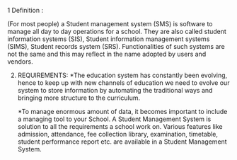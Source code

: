 1 Definition :

(For most people) a Student management system (SMS) is software to manage all day to day operations for a school. They are also called student information systems (SIS), Student information management systems (SIMS), Student records system (SRS). Functionalities of such systems are not the same and this may reflect in the name adopted by users and vendors.

2. REQUIREMENTS:
         *The education system has constantly been evolving, hence to keep up with new channels of education we need to evolve our system to store information by automating the traditional ways and bringing more structure to the curriculum.

      *To manage enormous amount of data, it becomes important to include a managing tool to your School. A Student Management System is solution to all the requirements a school work on. Various features like admission, attendance, fee collection library, examination, timetable, student performance report etc. are available in a Student Management System.
